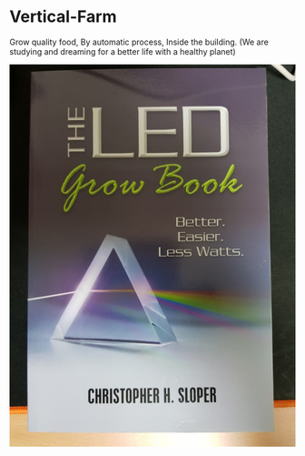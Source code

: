 # Vertical-Farm
Grow quality food, By automatic process, Inside the building. (We are studying and dreaming for a better life with a healthy planet)

![book1](./Books/led%20grow%20book.png)
